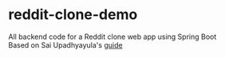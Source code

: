 # reddit-clone-demo
All backend code for a Reddit clone web app using Spring Boot\
Based on Sai Upadhyayula's [guide](https://github.com/SaiUpadhyayula/spring-reddit-clone) 
